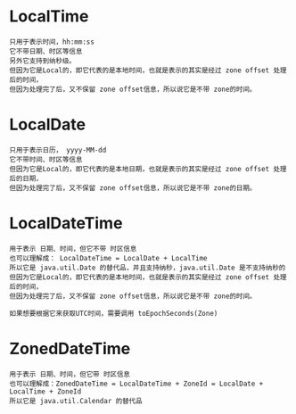 
# LocalTime
    只用于表示时间，hh:mm:ss 
    它不带日期、时区等信息
    另外它支持到纳秒级。
    但因为它是Local的，即它代表的是本地时间，也就是表示的其实是经过 zone offset 处理后的时间，
    但因为处理完了后，又不保留 zone offset信息，所以说它是不带 zone的时间。
    
# LocalDate
    只用于表示日历， yyyy-MM-dd    
    它不带时间、时区等信息
    但因为它是Local的，即它代表的是本地日期，也就是表示的其实是经过 zone offset 处理后的日期，
    但因为处理完了后，又不保留 zone offset信息，所以说它是不带 zone的日期。
    
# LocalDateTime
    用于表示 日期、时间，但它不带 时区信息
    也可以理解成： LocalDateTime = LocalDate + LocalTime
    所以它是 java.util.Date 的替代品，并且支持纳秒，java.util.Date 是不支持纳秒的
    但因为它是Local的，即它代表的是本地时间，也就是表示的其实是经过 zone offset 处理后的时间，
    但因为处理完了后，又不保留 zone offset信息，所以说它是不带 zone的时间。
    
    如果想要根据它来获取UTC时间，需要调用 toEpochSeconds(Zone)

# ZonedDateTime
    用于表示 日期、时间，但它带 时区信息
    也可以理解成：ZonedDateTime = LocalDateTime + ZoneId = LocalDate + LocalTime + ZoneId
    所以它是 java.util.Calendar 的替代品

    

    
    












